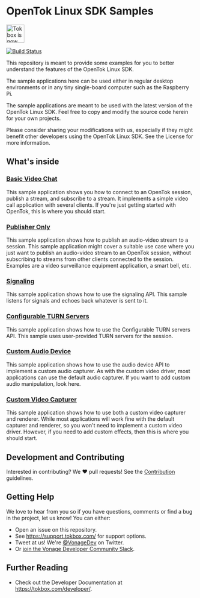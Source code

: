 # OpenTok Linux SDK Samples

<img src="https://assets.tokbox.com/img/vonage/Vonage_VideoAPI_black.svg" height="48px" alt="Tokbox is now known as Vonage" />

[![Build Status](https://travis-ci.org/opentok/opentok-linux-sdk-samples.svg?branch=master)](https://travis-ci.org/opentok/opentok-linux-sdk-samples)

This repository is meant to provide some examples for you to better understand
the features of the OpenTok Linux SDK.

The sample applications here can be used either in regular desktop environments
or in any tiny single-board computer such as the Raspberry Pi.

The sample applications are meant to be used with the latest version of the
OpenTok Linux SDK. Feel free to copy and modify the source code herein for your
own projects.

Please consider sharing your modifications with us, especially if they might
benefit other developers using the OpenTok Linux SDK. See the License for more
information.

## What's inside

### [Basic Video Chat](Basic-Video-Chat)

This sample application shows you how to connect to an OpenTok session, publish
a stream, and subscribe to a stream. It implements a simple video call
application with several clients. If you're just getting started with OpenTok,
this is where you should start.

### [Publisher Only](Publisher-Only)

This sample application shows how to publish an audio-video stream to a
session. This sample application might cover a suitable use case where you just
want to publish an audio-video stream to an OpenTok session, without subscribing to
streams from other clients connected to the session. Examples are a video
surveillance equipment application, a smart bell, etc.

### [Signaling](Signaling)

This sample application shows how to use the signaling API. This sample listens
for signals and echoes back whatever is sent to it.

### [Configurable TURN Servers](Configurable-TURN-Servers)

This sample application shows how to use the Configurable TURN servers API. This
sample uses user-provided TURN servers for the session.

### [Custom Audio Device](Custom-Audio-Device)

This sample application shows how to use the audio device API to implement a
custom audio capturer. As with the custom video driver, most applications can
use the default audio capturer. If you want to add custom audio manipulation, look
here.

### [Custom Video Capturer](Custom-Video-Capturer)

This sample application shows how to use both a custom video capturer and
renderer. While most applications will work fine with the default capturer
and renderer, so you won't need to implement a custom video driver. However,
if you need to add custom effects, then this is where you should start.

## Development and Contributing

Interested in contributing? We :heart: pull requests! See the
[Contribution](CONTRIBUTING.md) guidelines.

## Getting Help

We love to hear from you so if you have questions, comments or find a bug in the project, let us know! You can either:

- Open an issue on this repository.
- See <https://support.tokbox.com/> for support options.
- Tweet at us! We're [@VonageDev](https://twitter.com/VonageDev) on Twitter.
- Or [join the Vonage Developer Community Slack](https://developer.nexmo.com/community/slack).

## Further Reading

- Check out the Developer Documentation at <https://tokbox.com/developer/>.
